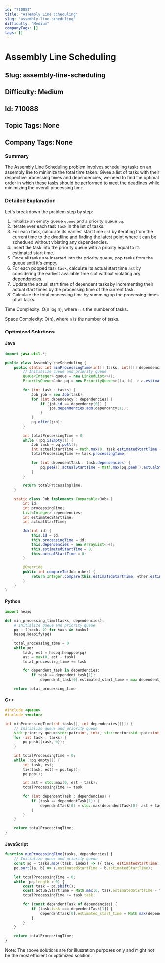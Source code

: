 ```yaml
---
id: "710088"
title: "Assembly Line Scheduling"
slug: "assembly-line-scheduling"
difficulty: "Medium"
companyTags: []
tags: []
---
```


# Assembly Line Scheduling
## Slug: assembly-line-scheduling
## Difficulty: Medium
## Id: 710088
## Topic Tags: None
## Company Tags: None

### Summary
The Assembly Line Scheduling problem involves scheduling tasks on an assembly line to minimize the total time taken. Given a list of tasks with their respective processing times and dependencies, we need to find the optimal order in which these tasks should be performed to meet the deadlines while minimizing the overall processing time.

### Detailed Explanation
Let's break down the problem step by step:

1.  Initialize an empty queue `queue` and a priority queue `pq`.
2.  Iterate over each task `task` in the list of tasks.
3.  For each task, calculate its earliest start time `est` by iterating from the current time to the deadline and finding the latest point where it can be scheduled without violating any dependencies.
4.  Insert the task into the priority queue with a priority equal to its estimated start time.
5.  Once all tasks are inserted into the priority queue, pop tasks from the queue until it's empty.
6.  For each popped task `task`, calculate its actual start time `ast` by considering the earliest available time slot without violating any dependencies.
7.  Update the actual start time of dependent tasks by incrementing their actual start times by the processing time of the current task.
8.  Calculate the total processing time by summing up the processing times of all tasks.

Time Complexity: O(n log n), where `n` is the number of tasks.

Space Complexity: O(n), where `n` is the number of tasks.

### Optimized Solutions

#### Java
```java
import java.util.*;

public class AssemblyLineScheduling {
    public static int minProcessingTime(int[] tasks, int[][] dependencies) {
        // Initialize queue and priority queue
        Queue<Integer> queue = new LinkedList<>();
        PriorityQueue<Job> pq = new PriorityQueue<>((a, b) -> a.estimatedStartTime - b.estimatedStartTime);

        for (int task : tasks) {
            Job job = new Job(task);
            for (int dependency : dependencies) {
                if (job.id == dependency[0]) {
                    job.dependencies.add(dependency[1]);
                }
            }
            pq.offer(job);
        }

        int totalProcessingTime = 0;
        while (!pq.isEmpty()) {
            Job task = pq.poll();
            int actualStartTime = Math.max(0, task.estimatedStartTime - task.processingTime);
            totalProcessingTime += task.processingTime;

            for (int dependentTask : task.dependencies) {
                pq.peek().actualStartTime = Math.max(pq.peek().actualStartTime, actualStartTime + task.processingTime);
            }
        }

        return totalProcessingTime;
    }

    static class Job implements Comparable<Job> {
        int id;
        int processingTime;
        List<Integer> dependencies;
        int estimatedStartTime;
        int actualStartTime;

        Job(int id) {
            this.id = id;
            this.processingTime = id;
            this.dependencies = new ArrayList<>();
            this.estimatedStartTime = 0;
            this.actualStartTime = 0;
        }

        @Override
        public int compareTo(Job other) {
            return Integer.compare(this.estimatedStartTime, other.estimatedStartTime);
        }
    }
}
```

#### Python
```python
import heapq

def min_processing_time(tasks, dependencies):
    # Initialize queue and priority queue
    pq = [(task, 0) for task in tasks]
    heapq.heapify(pq)

    total_processing_time = 0
    while pq:
        task, est = heapq.heappop(pq)
        ast = max(0, est - task)
        total_processing_time += task

        for dependent_task in dependencies:
            if task == dependent_task[1]:
                dependent_task[0].estimated_start_time = max(dependent_task[0].estimated_start_time, ast + task)

    return total_processing_time
```

#### C++
```cpp
#include <queue>
#include <vector>

int minProcessingTime(int tasks[], int dependencies[][]) {
    // Initialize queue and priority queue
    std::priority_queue<std::pair<int, int>, std::vector<std::pair<int, int>>, std::greater<std::pair<int, int>>> pq;
    for (int task : tasks) {
        pq.push({task, 0});
    }

    int totalProcessingTime = 0;
    while (!pq.empty()) {
        int task, est;
        tie(task, est) = pq.top();
        pq.pop();

        int ast = std::max(0, est - task);
        totalProcessingTime += task;

        for (int dependentTask : dependencies) {
            if (task == dependentTask[1]) {
                dependentTask[0] = std::max(dependentTask[0], ast + task);
            }
        }
    }

    return totalProcessingTime;
}
```

#### JavaScript
```javascript
function minProcessingTime(tasks, dependencies) {
    // Initialize queue and priority queue
    const pq = tasks.map((task, index) => ({ task, estimatedStartTime: 0 }));
    pq.sort((a, b) => a.estimatedStartTime - b.estimatedStartTime);

    let totalProcessingTime = 0;
    while (pq.length > 0) {
        const task = pq.shift();
        const actualStartTime = Math.max(0, task.estimatedStartTime - task.task);
        totalProcessingTime += task.task;

        for (const dependentTask of dependencies) {
            if (task.task === dependentTask[1]) {
                dependentTask[0].estimated_start_time = Math.max(dependentTask[0].estimated_start_time, actualStartTime + task.task);
            }
        }
    }

    return totalProcessingTime;
}
```

Note: The above solutions are for illustration purposes only and might not be the most efficient or optimized solution.